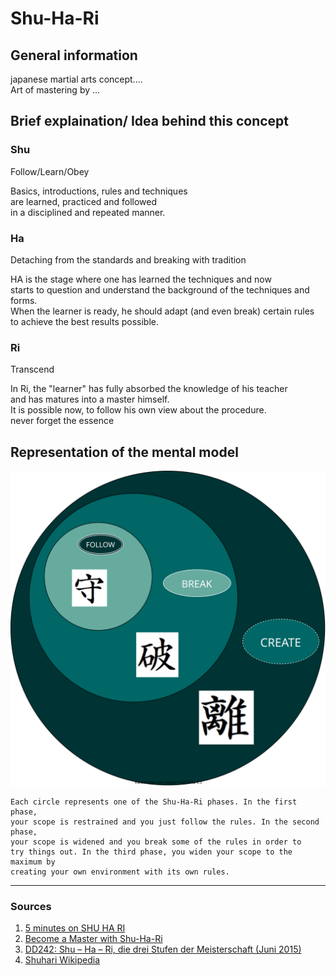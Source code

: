 # Shu-Ha-Ri

## General information

japanese martial arts concept.... \
Art of mastering by ...

## Brief explaination/ Idea behind this concept

### Shu
Follow/Learn/Obey

Basics, introductions, rules and techniques\
are learned, practiced and followed\
in a disciplined and repeated manner.

### Ha
Detaching from the standards and breaking with tradition

HA is the stage where one has learned the techniques and now \
starts to question and understand the background of the techniques and forms. \
When the learner is ready, he should adapt (and even break) certain rules\
to achieve the best results possible.

### Ri
Transcend

In Ri, the "learner" has fully absorbed the knowledge of his teacher\
and has matures into a master himself. \
It is possible now, to follow his own view about the procedure.\
never forget the essence





## Representation of the mental model

![](Shu-Ha-Ri.svg)

```
Each circle represents one of the Shu-Ha-Ri phases. In the first phase,
your scope is restrained and you just follow the rules. In the second phase, 
your scope is widened and you break some of the rules in order to
try things out. In the third phase, you widen your scope to the maximum by 
creating your own environment with its own rules. 
```


---
### Sources
1. [5 minutes on SHU HA RI](https://www.youtube.com/watch?v=bGjPpj7ub_k)
2. [Become a Master with Shu-Ha-Ri](https://www.acronymat.com/wp-content/uploads/2021/02/shu-ha-ri-poster-min.pdf)
3. [DD242: Shu – Ha – Ri, die drei Stufen der Meisterschaft (Juni 2015)](https://www.omnisophie.com/dd242-shu-ha-ri-die-drei-stufen-der-meisterschaft-juni-2015/)
4. [Shuhari Wikipedia](https://en.wikipedia.org/wiki/Shuhari) 
